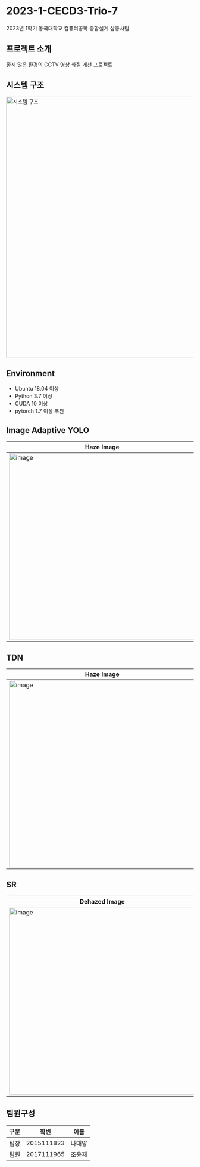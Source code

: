 # 2023-1-CECD3-Trio-7
2023년 1학기 동국대학교 컴퓨터공학 종합설계 삼총사팀

## 프로젝트 소개
좋지 않은 환경의 CCTV 영상 화질 개선 프로젝트

## 시스템 구조
<img width="700" alt="시스템 구조" src="https://github.com/CSID-DGU/2023-1-CECD3-Trio-7/assets/71822869/219918ba-38c6-44b2-bd73-7a3a4d9c8b5f">

## Environment
 - Ubuntu 18.04 이상
 - Python 3.7 이상
 - CUDA 10 이상
 - pytorch 1.7 이상 추천


## Image Adaptive YOLO
|Haze Image|Object Detection|
|------|------|
|<img width="500" alt="image" src="https://github.com/CSID-DGU/2023-1-CECD3-Trio-7/assets/71822869/2e127356-a17c-49c0-a6b6-e2a60ccfe2f6">|<img width="500" alt="image" src="https://github.com/CSID-DGU/2023-1-CECD3-Trio-7/assets/71822869/3949e1a2-7b63-482f-9f54-41134f920cc9">|

## TDN
|Haze Image|Dehazed Image|
|------|------|
|<img width="500" alt="image" src="https://github.com/CSID-DGU/2023-1-CECD3-Trio-7/assets/71822869/2e127356-a17c-49c0-a6b6-e2a60ccfe2f6">|<img width="500" alt="image" src="https://github.com/CSID-DGU/2023-1-CECD3-Trio-7/assets/71822869/340288df-e93d-4dd9-9d5c-7fcbfa79213e">|

## SR
|Dehazed Image|SR Image|
|------|------|
|<img width="500" alt="image" src="https://github.com/CSID-DGU/2023-1-CECD3-Trio-7/assets/71822869/340288df-e93d-4dd9-9d5c-7fcbfa79213e">|<img width="500" alt="image" src="https://github.com/CSID-DGU/2023-1-CECD3-Trio-7/assets/71822869/9fc12893-7c5d-469a-933d-701c0d24ff68">|

## 팀원구성
|구분|학번|이름|
|------|------|------|
|팀장|2015111823|나태양|
|팀원|2017111965|조윤재|




